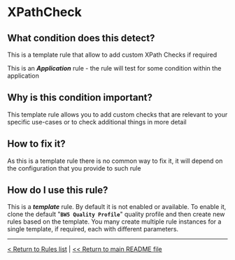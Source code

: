 # XPathCheck

## What condition does this detect?

This is a template rule that allow to add custom XPath Checks if required

This is an ***Application*** rule - the rule will test for some condition within the application

## Why is this condition important?

This template rule allows you to add custom checks that are relevant to your specific use-cases or to check additional things in more detail

## How to fix it?

As this is a template rule there is no common way to fix it, it will depend on the configuration that you provide to such rule

## How do I use this rule?

This is a ***template*** rule. By default it is not enabled or available. To enable it, clone the default "**`BW5 Quality Profile`**" quality profile and then create new rules based on the template. You many create multiple rule instances for a single template, if required, each with different parameters.

---
[< Return to Rules list](./RULES.md) |  [<< Return to main README file](../../../README.md)
